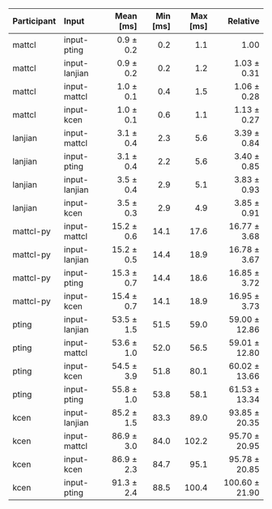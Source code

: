 | Participant | Input | Mean [ms] | Min [ms] | Max [ms] | Relative |
|:---|:---|---:|---:|---:|---:|
| mattcl | input-pting | 0.9 ± 0.2 | 0.2 | 1.1 | 1.00 |
| mattcl | input-lanjian | 0.9 ± 0.2 | 0.2 | 1.2 | 1.03 ± 0.31 |
| mattcl | input-mattcl | 1.0 ± 0.1 | 0.4 | 1.5 | 1.06 ± 0.28 |
| mattcl | input-kcen | 1.0 ± 0.1 | 0.6 | 1.1 | 1.13 ± 0.27 |
| lanjian | input-mattcl | 3.1 ± 0.4 | 2.3 | 5.6 | 3.39 ± 0.84 |
| lanjian | input-pting | 3.1 ± 0.4 | 2.2 | 5.6 | 3.40 ± 0.85 |
| lanjian | input-lanjian | 3.5 ± 0.4 | 2.9 | 5.1 | 3.83 ± 0.93 |
| lanjian | input-kcen | 3.5 ± 0.3 | 2.9 | 4.9 | 3.85 ± 0.91 |
| mattcl-py | input-mattcl | 15.2 ± 0.6 | 14.1 | 17.6 | 16.77 ± 3.68 |
| mattcl-py | input-lanjian | 15.2 ± 0.5 | 14.4 | 18.9 | 16.78 ± 3.67 |
| mattcl-py | input-pting | 15.3 ± 0.7 | 14.4 | 18.6 | 16.85 ± 3.72 |
| mattcl-py | input-kcen | 15.4 ± 0.7 | 14.1 | 18.9 | 16.95 ± 3.73 |
| pting | input-lanjian | 53.5 ± 1.5 | 51.5 | 59.0 | 59.00 ± 12.86 |
| pting | input-mattcl | 53.6 ± 1.0 | 52.0 | 56.5 | 59.01 ± 12.80 |
| pting | input-kcen | 54.5 ± 3.9 | 51.8 | 80.1 | 60.02 ± 13.66 |
| pting | input-pting | 55.8 ± 1.0 | 53.8 | 58.1 | 61.53 ± 13.34 |
| kcen | input-lanjian | 85.2 ± 1.5 | 83.3 | 89.0 | 93.85 ± 20.35 |
| kcen | input-mattcl | 86.9 ± 3.0 | 84.0 | 102.2 | 95.70 ± 20.95 |
| kcen | input-kcen | 86.9 ± 2.3 | 84.7 | 95.1 | 95.78 ± 20.85 |
| kcen | input-pting | 91.3 ± 2.4 | 88.5 | 100.4 | 100.60 ± 21.90 |
